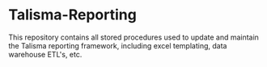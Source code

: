 Talisma-Reporting
=================
This repository contains all stored procedures used to update and maintain the Talisma reporting framework, including excel templating, data warehouse ETL's, etc.
